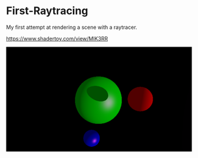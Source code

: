 # First-Raytracing
My first attempt at rendering a scene with a raytracer.

https://www.shadertoy.com/view/MlK3RR

![alt text](https://github.com/TheRomanOne/First-Raytracing/blob/master/rtst.PNG?raw=true)
